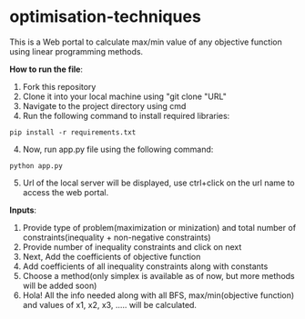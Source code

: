 # optimisation-techniques

This is a Web portal to calculate max/min value of any objective function using linear programming methods.

<b>How to run the file</b>:
1. Fork this repository
2. Clone it into your local machine using "git clone "URL"
3. Navigate to the project directory using cmd
3. Run the following command to install required libraries:
```
pip install -r requirements.txt
```
4. Now, run app.py file using the following command:
```
python app.py
```
5. Url of the local server will be displayed, use ctrl+click on the url name to access the web portal.

<b>Inputs</b>:
1. Provide type of problem(maximization or minization) and total number of constraints(inequality + non-negative constraints)
2. Provide number of inequality constraints and click on next
3. Next, Add the coefficients of objective function
4. Add coefficients of all inequality constraints along with constants
5. Choose a method(only simplex is available as of now, but more methods will be added soon)
6. Hola! All the info needed along with all BFS, max/min(objective function) and values of x1, x2, x3, ..... will be calculated.
